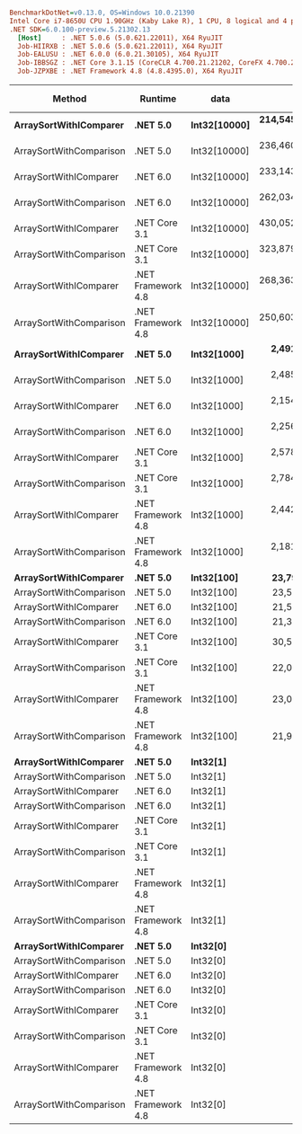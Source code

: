 ``` ini

BenchmarkDotNet=v0.13.0, OS=Windows 10.0.21390
Intel Core i7-8650U CPU 1.90GHz (Kaby Lake R), 1 CPU, 8 logical and 4 physical cores
.NET SDK=6.0.100-preview.5.21302.13
  [Host]     : .NET 5.0.6 (5.0.621.22011), X64 RyuJIT
  Job-HIIRXB : .NET 5.0.6 (5.0.621.22011), X64 RyuJIT
  Job-EALUSU : .NET 6.0.0 (6.0.21.30105), X64 RyuJIT
  Job-IBBSGZ : .NET Core 3.1.15 (CoreCLR 4.700.21.21202, CoreFX 4.700.21.21402), X64 RyuJIT
  Job-JZPXBE : .NET Framework 4.8 (4.8.4395.0), X64 RyuJIT


```
|                  Method |            Runtime |         data |               Mean |              Error |             StdDev |             Median |          Ratio |        RatioSD |  Gen 0 | Gen 1 | Gen 2 | Allocated |
|------------------------ |------------------- |------------- |-------------------:|-------------------:|-------------------:|-------------------:|---------------:|---------------:|-------:|------:|------:|----------:|
|  **ArraySortWithIComparer** |           **.NET 5.0** | **Int32[10000]** | **214,545,806.383 ns** |  **5,021,539.2533 ns** | **14,326,734.0488 ns** | **211,368,600.000 ns** | **101,868,151.50** |  **74,801,538.29** |      **-** |     **-** |     **-** |         **-** |
| ArraySortWithComparison |           .NET 5.0 | Int32[10000] | 236,460,408.148 ns |  8,609,299.9425 ns | 23,999,287.0953 ns | 229,233,833.333 ns | 110,438,384.42 |  83,025,870.14 |      - |     - |     - |      64 B |
|  ArraySortWithIComparer |           .NET 6.0 | Int32[10000] | 233,143,371.631 ns |  7,612,202.1526 ns | 21,718,041.0759 ns | 228,957,333.333 ns | 114,917,594.32 |  94,120,833.85 |      - |     - |     - |      48 B |
| ArraySortWithComparison |           .NET 6.0 | Int32[10000] | 262,034,734.884 ns | 18,913,988.3618 ns | 51,456,900.2652 ns | 244,405,150.000 ns | 123,988,559.95 | 105,042,252.32 |      - |     - |     - |     136 B |
|  ArraySortWithIComparer |      .NET Core 3.1 | Int32[10000] | 430,052,887.500 ns | 31,450,982.2868 ns | 90,743,275.0343 ns | 413,290,900.000 ns | 205,640,427.76 | 170,908,307.52 |      - |     - |     - |         - |
| ArraySortWithComparison |      .NET Core 3.1 | Int32[10000] | 323,879,994.949 ns | 20,513,422.8737 ns | 60,162,318.2807 ns | 307,564,900.000 ns | 154,954,568.56 | 115,259,428.28 |      - |     - |     - |      64 B |
|  ArraySortWithIComparer | .NET Framework 4.8 | Int32[10000] | 268,363,109.375 ns |  6,087,067.7000 ns | 17,562,582.0974 ns | 265,311,900.000 ns | 126,771,915.49 |  92,001,247.10 |      - |     - |     - |         - |
| ArraySortWithComparison | .NET Framework 4.8 | Int32[10000] | 250,603,117.553 ns |  6,893,351.9170 ns | 19,667,120.9044 ns | 247,895,550.000 ns | 119,829,955.42 |  88,962,579.03 |      - |     - |     - |   4,096 B |
|  **ArraySortWithIComparer** |           **.NET 5.0** |  **Int32[1000]** |   **2,491,324.641 ns** |     **49,633.9331 ns** |    **112,032.0584 ns** |   **2,480,443.750 ns** |     **804,414.62** |     **553,235.21** |      **-** |     **-** |     **-** |         **-** |
| ArraySortWithComparison |           .NET 5.0 |  Int32[1000] |   2,485,225.877 ns |     49,590.5471 ns |     99,037.6809 ns |   2,457,809.766 ns |     634,565.38 |     410,453.71 |      - |     - |     - |      64 B |
|  ArraySortWithIComparer |           .NET 6.0 |  Int32[1000] |   2,154,940.510 ns |     40,801.8356 ns |     93,749.0026 ns |   2,142,879.102 ns |     733,217.71 |     520,275.64 |      - |     - |     - |       1 B |
| ArraySortWithComparison |           .NET 6.0 |  Int32[1000] |   2,256,968.316 ns |     39,062.2131 ns |     89,751.9305 ns |   2,237,067.188 ns |     767,165.71 |     540,430.14 |      - |     - |     - |      65 B |
|  ArraySortWithIComparer |      .NET Core 3.1 |  Int32[1000] |   2,578,610.484 ns |     51,875.0505 ns |    147,160.8841 ns |   2,539,498.047 ns |   1,191,983.79 |     826,928.08 |      - |     - |     - |         - |
| ArraySortWithComparison |      .NET Core 3.1 |  Int32[1000] |   2,784,388.186 ns |    184,636.1901 ns |    502,316.3724 ns |   2,689,141.602 ns |   1,339,427.61 |   1,095,022.19 |      - |     - |     - |      64 B |
|  ArraySortWithIComparer | .NET Framework 4.8 |  Int32[1000] |   2,442,697.469 ns |     66,886.4529 ns |    194,049.7279 ns |   2,394,127.930 ns |   1,145,112.85 |     821,744.05 |      - |     - |     - |         - |
| ArraySortWithComparison | .NET Framework 4.8 |  Int32[1000] |   2,181,898.432 ns |     42,874.4038 ns |    103,546.5041 ns |   2,155,245.703 ns |     787,503.45 |     564,371.11 |      - |     - |     - |      96 B |
|  **ArraySortWithIComparer** |           **.NET 5.0** |   **Int32[100]** |      **23,791.998 ns** |        **450.5062 ns** |      **1,035.1130 ns** |      **23,561.986 ns** |       **8,094.59** |       **5,688.49** |      **-** |     **-** |     **-** |         **-** |
| ArraySortWithComparison |           .NET 5.0 |   Int32[100] |      23,515.435 ns |        461.9312 ns |        943.6030 ns |      23,384.190 ns |       6,291.39 |       4,088.46 |      - |     - |     - |      64 B |
|  ArraySortWithIComparer |           .NET 6.0 |   Int32[100] |      21,502.653 ns |        426.5249 ns |        356.1676 ns |      21,464.481 ns |       2,716.90 |         173.71 |      - |     - |     - |         - |
| ArraySortWithComparison |           .NET 6.0 |   Int32[100] |      21,392.594 ns |        414.8392 ns |        567.8365 ns |      21,401.692 ns |       3,035.33 |         573.11 |      - |     - |     - |      64 B |
|  ArraySortWithIComparer |      .NET Core 3.1 |   Int32[100] |      30,599.200 ns |        738.6795 ns |      2,107.4941 ns |      29,935.660 ns |      14,502.49 |      10,557.83 |      - |     - |     - |         - |
| ArraySortWithComparison |      .NET Core 3.1 |   Int32[100] |      22,046.171 ns |        435.7217 ns |        785.6961 ns |      21,925.891 ns |       4,672.76 |       2,827.24 |      - |     - |     - |      64 B |
|  ArraySortWithIComparer | .NET Framework 4.8 |   Int32[100] |      23,035.756 ns |        449.1741 ns |        685.9362 ns |      22,864.120 ns |       3,457.89 |         940.03 |      - |     - |     - |         - |
| ArraySortWithComparison | .NET Framework 4.8 |   Int32[100] |      21,938.912 ns |        425.8289 ns |        675.4097 ns |      22,064.441 ns |       3,534.83 |       1,332.27 |      - |     - |     - |      64 B |
|  **ArraySortWithIComparer** |           **.NET 5.0** |     **Int32[1]** |           **2.966 ns** |          **0.1007 ns** |          **0.2706 ns** |           **2.903 ns** |           **1.33** |           **0.99** |      **-** |     **-** |     **-** |         **-** |
| ArraySortWithComparison |           .NET 5.0 |     Int32[1] |          22.886 ns |          0.9772 ns |          2.7879 ns |          22.162 ns |          10.89 |           8.11 | 0.0153 |     - |     - |      64 B |
|  ArraySortWithIComparer |           .NET 6.0 |     Int32[1] |           1.456 ns |          0.0713 ns |          0.0977 ns |           1.449 ns |           0.21 |           0.04 |      - |     - |     - |         - |
| ArraySortWithComparison |           .NET 6.0 |     Int32[1] |          21.040 ns |          0.4617 ns |          0.9431 ns |          20.654 ns |           5.60 |           3.60 | 0.0153 |     - |     - |      64 B |
|  ArraySortWithIComparer |      .NET Core 3.1 |     Int32[1] |           1.500 ns |          0.0718 ns |          0.1118 ns |           1.511 ns |           0.24 |           0.09 |      - |     - |     - |         - |
| ArraySortWithComparison |      .NET Core 3.1 |     Int32[1] |          16.913 ns |          0.3439 ns |          0.5553 ns |          16.894 ns |           2.86 |           1.27 | 0.0153 |     - |     - |      64 B |
|  ArraySortWithIComparer | .NET Framework 4.8 |     Int32[1] |           3.250 ns |          0.1065 ns |          0.2986 ns |           3.156 ns |           1.50 |           1.10 |      - |     - |     - |         - |
| ArraySortWithComparison | .NET Framework 4.8 |     Int32[1] |          19.920 ns |          0.4428 ns |          1.1108 ns |          19.620 ns |           7.99 |           5.95 | 0.0153 |     - |     - |      64 B |
|  **ArraySortWithIComparer** |           **.NET 5.0** |     **Int32[0]** |           **1.544 ns** |          **0.0699 ns** |          **0.1818 ns** |           **1.495 ns** |           **0.66** |           **0.50** |      **-** |     **-** |     **-** |         **-** |
| ArraySortWithComparison |           .NET 5.0 |     Int32[0] |          25.197 ns |          0.8423 ns |          2.4302 ns |          24.599 ns |          12.20 |           9.25 | 0.0153 |     - |     - |      64 B |
|  ArraySortWithIComparer |           .NET 6.0 |     Int32[0] |           1.844 ns |          0.0804 ns |          0.1491 ns |           1.831 ns |           0.40 |           0.23 |      - |     - |     - |         - |
| ArraySortWithComparison |           .NET 6.0 |     Int32[0] |          24.595 ns |          0.5699 ns |          1.6351 ns |          24.547 ns |          11.74 |           8.68 | 0.0153 |     - |     - |      64 B |
|  ArraySortWithIComparer |      .NET Core 3.1 |     Int32[0] |           1.659 ns |          0.0786 ns |          0.1773 ns |           1.653 ns |           0.53 |           0.36 |      - |     - |     - |         - |
| ArraySortWithComparison |      .NET Core 3.1 |     Int32[0] |          19.623 ns |          0.5750 ns |          1.6219 ns |          19.484 ns |           9.09 |           6.48 | 0.0153 |     - |     - |      64 B |
|  ArraySortWithIComparer | .NET Framework 4.8 |     Int32[0] |           3.508 ns |          0.8802 ns |          2.5951 ns |           2.434 ns |           1.00 |           0.00 |      - |     - |     - |         - |
| ArraySortWithComparison | .NET Framework 4.8 |     Int32[0] |          35.823 ns |          3.5216 ns |         10.3835 ns |          34.843 ns |          18.74 |          16.11 | 0.0153 |     - |     - |      64 B |
